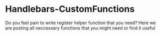# Handlebars-CustomFunctions

Do you feel pain to write register helper function that you need? Here we are posting all neccessary functions that you might need or find it useful 
